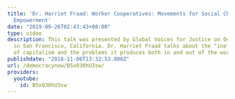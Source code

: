 ```yaml
---
title: 'Dr. Harriet Fraad: Worker Cooperatives: Movements for Social Change and Personal
  Empowerment'
date: "2019-09-26T02:43:43+08:00"
type: video
description: This talk was presented by Global Voices for Justice on October 5, 2016
  in San Francisco, California. Dr. Harriet Fraad talks about the "inefficiencies"
  of capitalism and the problems it produces both in and out of the workplace.
publishdate: "2016-11-06T13:32:53.000Z"
url: /democracynow/B5x030hU3sw/
providers:
  youtube:
    id: B5x030hU3sw
---
```

